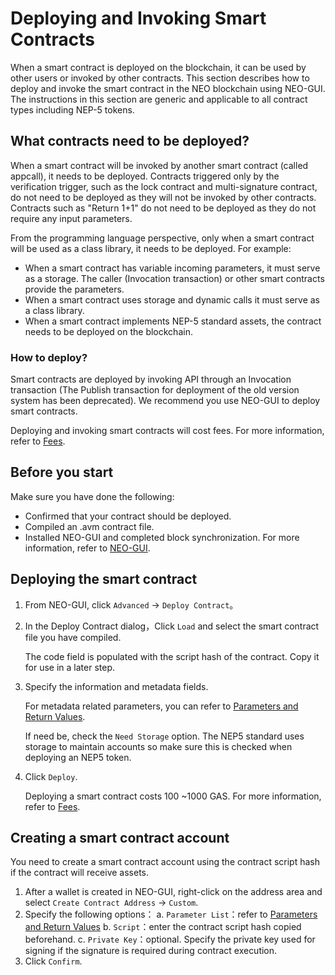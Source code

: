 # Deploying and Invoking Smart Contracts

When a smart contract is deployed on the blockchain, it can be used by other users or invoked by other contracts. This section describes how to deploy and invoke the smart contract in the NEO blockchain using NEO-GUI. The instructions in this section are generic and applicable to all contract types including NEP-5 tokens. 

## What contracts need to be deployed?

When a smart contract will be invoked by another smart contract (called appcall), it needs to be deployed. Contracts triggered only by the verification trigger, such as the lock contract and multi-signature contract, do not need to be deployed as they will not be invoked by other contracts. Contracts such as "Return 1+1" do not need to be deployed as they do not require any input parameters.

From the programming language perspective, only when a smart contract will be used as a class library, it needs to be deployed. For example: 

- When a smart contract has variable incoming parameters, it must serve as a storage. The caller (Invocation transaction) or other smart contracts provide the parameters.
- When a smart contract uses storage and dynamic calls it must serve as a class library.
- When a smart contract implements NEP-5 standard assets, the contract needs to be deployed on the blockchain.

### How to deploy?

Smart contracts are deployed by invoking API through an Invocation transaction (The Publish transaction for deployment of the old version system has been deprecated). We recommend you use NEO-GUI to deploy smart contracts. 

Deploying and invoking smart contracts will cost fees. For more information, refer to [Fees](../fees.md).

## Before you start
Make sure you have done the following:

- Confirmed that your contract should be deployed. 
- Compiled an .avm contract file.
- Installed NEO-GUI and completed block synchronization. For more information, refer to [NEO-GUI](../../node/gui/install.md).

## Deploying the smart contract

1. From NEO-GUI, click `Advanced` -> `Deploy Contract`。

2. In the Deploy Contract dialog，Click `Load` and select the smart contract file you have compiled.

   The code field is populated with the script hash of the contract. Copy it for use in a later step.

3. Specify the information and metadata fields.

   For metadata related parameters, you can refer to [Parameters and Return Values](Parameter.md).

   If need be, check the `Need Storage` option. The NEP5 standard uses storage to maintain accounts so make sure this is checked when deploying an NEP5 token.

4. Click `Deploy`.

   Deploying a smart contract costs 100 ~1000 GAS. For more information, refer to [Fees](../fees.md).

## Creating a smart contract account   

You need to create a smart contract account using the contract script hash if the contract will receive assets.

1. After a wallet is created in NEO-GUI, right-click on the address area and select `Create Contract Address` -> `Custom`.
2. Specify the following options：
   a. `Parameter List`：refer to [Parameters and Return Values](Parameter.md)
   b. `Script`：enter the contract script hash copied beforehand. 
   c. `Private Key`：optional. Specify the private key used for signing if the signature is required during contract execution.
3. Click `Confirm`.

